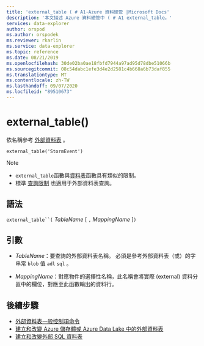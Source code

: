 ```yaml
---
title: 'external_table ( # A1-Azure 資料總管 |Microsoft Docs'
description: '本文描述 Azure 資料總管中 ( # A1 external_table。'
services: data-explorer
author: orspod
ms.author: orspodek
ms.reviewer: rkarlin
ms.service: data-explorer
ms.topic: reference
ms.date: 08/21/2019
ms.openlocfilehash: 30de02ba0ae18fbfd7944a97ad95d78dbe51066b
ms.sourcegitcommit: 08c54dabc1efe3d4e2d2581c4b668a6b73daf855
ms.translationtype: MT
ms.contentlocale: zh-TW
ms.lasthandoff: 09/07/2020
ms.locfileid: "89510673"
---
```

# <a name="external_table"></a>external_table()

依名稱參考 [外部資料表](schema-entities/externaltables.md) 。

```kusto
external_table('StormEvent')
```

> [!NOTE]
> * `external_table`函數與[資料表](tablefunction.md)函數具有類似的限制。
> * 標準 [查詢限制](../concepts/querylimits.md) 也適用于外部資料表查詢。

## <a name="syntax"></a>語法

`external_table``(` *TableName* [ `,` *MappingName* ]`)`

## <a name="arguments"></a>引數

* *TableName*：要查詢的外部資料表名稱。
  必須是參考外部資料表（或）的字串常 `blob` 值 `adl` `sql` 。

* *MappingName*：對應物件的選擇性名稱，此名稱會將實際 (external) 資料分區中的欄位，對應至此函數輸出的資料行。

## <a name="next-steps"></a>後續步驟

* [外部資料表一般控制項命令](../management/externaltables.md)
* [建立和改變 Azure 儲存體或 Azure Data Lake 中的外部資料表](../management/external-tables-azurestorage-azuredatalake.md)
* [建立和改變外部 SQL 資料表](../management/external-sql-tables.md)
